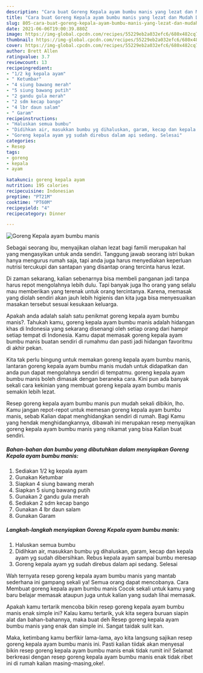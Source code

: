 ```yaml
---
description: "Cara buat Goreng Kepala ayam bumbu manis yang lezat dan Mudah Dibuat"
title: "Cara buat Goreng Kepala ayam bumbu manis yang lezat dan Mudah Dibuat"
slug: 805-cara-buat-goreng-kepala-ayam-bumbu-manis-yang-lezat-dan-mudah-dibuat
date: 2021-06-06T19:00:39.880Z
image: https://img-global.cpcdn.com/recipes/55229eb2a032efc6/680x482cq70/goreng-kepala-ayam-bumbu-manis-foto-resep-utama.jpg
thumbnail: https://img-global.cpcdn.com/recipes/55229eb2a032efc6/680x482cq70/goreng-kepala-ayam-bumbu-manis-foto-resep-utama.jpg
cover: https://img-global.cpcdn.com/recipes/55229eb2a032efc6/680x482cq70/goreng-kepala-ayam-bumbu-manis-foto-resep-utama.jpg
author: Brett Allen
ratingvalue: 3.7
reviewcount: 13
recipeingredient:
- "1/2 kg kepala ayam"
- " Ketumbar"
- "4 siung bawang merah"
- "5 siung bawang putih"
- "2 gandu gula merah"
- "2 sdm kecap bango"
- "4 lbr daun salam"
- " Garam"
recipeinstructions:
- "Haluskan semua bumbu"
- "Didihkan air, masukkan bumbu yg dihaluskan, garam, kecap dan kepala ayam yg sudah dibersihkan. Rebus kepala ayam sampai bumbu meresap"
- "Goreng kepala ayam yg sudah direbus dalam api sedang. Selesai"
categories:
- Resep
tags:
- goreng
- kepala
- ayam

katakunci: goreng kepala ayam 
nutrition: 195 calories
recipecuisine: Indonesian
preptime: "PT21M"
cooktime: "PT60M"
recipeyield: "4"
recipecategory: Dinner

---
```



![Goreng Kepala ayam bumbu manis](https://img-global.cpcdn.com/recipes/55229eb2a032efc6/680x482cq70/goreng-kepala-ayam-bumbu-manis-foto-resep-utama.jpg)

Sebagai seorang ibu, menyajikan olahan lezat bagi famili merupakan hal yang mengasyikan untuk anda sendiri. Tanggung jawab seorang istri bukan hanya mengurus rumah saja, tapi anda juga harus menyediakan keperluan nutrisi tercukupi dan santapan yang disantap orang tercinta harus lezat.

Di zaman  sekarang, kalian sebenarnya bisa membeli panganan jadi tanpa harus repot mengolahnya lebih dulu. Tapi banyak juga lho orang yang selalu mau memberikan yang terenak untuk orang tercintanya. Karena, memasak yang diolah sendiri akan jauh lebih higienis dan kita juga bisa menyesuaikan masakan tersebut sesuai kesukaan keluarga. 



Apakah anda adalah salah satu penikmat goreng kepala ayam bumbu manis?. Tahukah kamu, goreng kepala ayam bumbu manis adalah hidangan khas di Indonesia yang sekarang disenangi oleh setiap orang dari hampir setiap tempat di Indonesia. Kamu dapat memasak goreng kepala ayam bumbu manis buatan sendiri di rumahmu dan pasti jadi hidangan favoritmu di akhir pekan.

Kita tak perlu bingung untuk memakan goreng kepala ayam bumbu manis, lantaran goreng kepala ayam bumbu manis mudah untuk didapatkan dan anda pun dapat mengolahnya sendiri di tempatmu. goreng kepala ayam bumbu manis boleh dimasak dengan beraneka cara. Kini pun ada banyak sekali cara kekinian yang membuat goreng kepala ayam bumbu manis semakin lebih lezat.

Resep goreng kepala ayam bumbu manis pun mudah sekali dibikin, lho. Kamu jangan repot-repot untuk memesan goreng kepala ayam bumbu manis, sebab Kalian dapat menghidangkan sendiri di rumah. Bagi Kamu yang hendak menghidangkannya, dibawah ini merupakan resep menyajikan goreng kepala ayam bumbu manis yang nikamat yang bisa Kalian buat sendiri.

<!--inarticleads1-->

##### Bahan-bahan dan bumbu yang dibutuhkan dalam menyiapkan Goreng Kepala ayam bumbu manis:

1. Sediakan 1/2 kg kepala ayam
1. Gunakan  Ketumbar
1. Siapkan 4 siung bawang merah
1. Siapkan 5 siung bawang putih
1. Gunakan 2 gandu gula merah
1. Sediakan 2 sdm kecap bango
1. Gunakan 4 lbr daun salam
1. Gunakan  Garam




<!--inarticleads2-->

##### Langkah-langkah menyiapkan Goreng Kepala ayam bumbu manis:

1. Haluskan semua bumbu
1. Didihkan air, masukkan bumbu yg dihaluskan, garam, kecap dan kepala ayam yg sudah dibersihkan. Rebus kepala ayam sampai bumbu meresap
1. Goreng kepala ayam yg sudah direbus dalam api sedang. Selesai




Wah ternyata resep goreng kepala ayam bumbu manis yang mantab sederhana ini gampang sekali ya! Semua orang dapat mencobanya. Cara Membuat goreng kepala ayam bumbu manis Cocok sekali untuk kamu yang baru belajar memasak ataupun juga untuk kalian yang sudah lihai memasak.

Apakah kamu tertarik mencoba bikin resep goreng kepala ayam bumbu manis enak simple ini? Kalau kamu tertarik, yuk kita segera buruan siapin alat dan bahan-bahannya, maka buat deh Resep goreng kepala ayam bumbu manis yang enak dan simple ini. Sangat taidak sulit kan. 

Maka, ketimbang kamu berfikir lama-lama, ayo kita langsung sajikan resep goreng kepala ayam bumbu manis ini. Pasti kalian tiidak akan menyesal bikin resep goreng kepala ayam bumbu manis enak tidak rumit ini! Selamat berkreasi dengan resep goreng kepala ayam bumbu manis enak tidak ribet ini di rumah kalian masing-masing,oke!.

